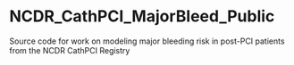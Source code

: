 # NCDR_CathPCI_MajorBleed_Public
Source code for work on modeling major bleeding risk in post-PCI patients from the NCDR CathPCI Registry
